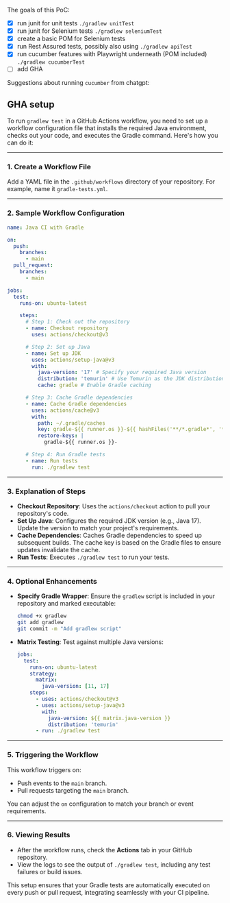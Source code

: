 The goals of this PoC:
* [x] run junit for unit tests `./gradlew unitTest`
* [x] run junit for Selenium tests `./gradlew seleniumTest`
* [x] create a basic POM for Selenium tests
* [x] run Rest Assured tests, possibly also using `./gradlew apiTest`
* [x] run cucumber features with Playwright underneath (POM included) `./gradlew cucumberTest`
* [ ] add GHA

Suggestions about running `cucumber` from chatgpt:

## GHA setup

To run `gradlew test` in a GitHub Actions workflow, you need to set up a workflow configuration file that installs the required Java environment, checks out your code, and executes the Gradle command. Here's how you can do it:

---

### 1. **Create a Workflow File**
Add a YAML file in the `.github/workflows` directory of your repository. For example, name it `gradle-tests.yml`.

---

### 2. **Sample Workflow Configuration**

```yaml
name: Java CI with Gradle

on:
  push:
    branches:
      - main
  pull_request:
    branches:
      - main

jobs:
  test:
    runs-on: ubuntu-latest

    steps:
      # Step 1: Check out the repository
      - name: Checkout repository
        uses: actions/checkout@v3

      # Step 2: Set up Java
      - name: Set up JDK
        uses: actions/setup-java@v3
        with:
          java-version: '17' # Specify your required Java version
          distribution: 'temurin' # Use Temurin as the JDK distribution
          cache: gradle # Enable Gradle caching

      # Step 3: Cache Gradle dependencies
      - name: Cache Gradle dependencies
        uses: actions/cache@v3
        with:
          path: ~/.gradle/caches
          key: gradle-${{ runner.os }}-${{ hashFiles('**/*.gradle*', '**/gradle-wrapper.properties') }}
          restore-keys: |
            gradle-${{ runner.os }}-

      # Step 4: Run Gradle tests
      - name: Run tests
        run: ./gradlew test
```

---

### 3. **Explanation of Steps**
- **Checkout Repository**: Uses the `actions/checkout` action to pull your repository's code.
- **Set Up Java**: Configures the required JDK version (e.g., Java 17). Update the version to match your project's requirements.
- **Cache Dependencies**: Caches Gradle dependencies to speed up subsequent builds. The cache key is based on the Gradle files to ensure updates invalidate the cache.
- **Run Tests**: Executes `./gradlew test` to run your tests.

---

### 4. **Optional Enhancements**
- **Specify Gradle Wrapper**: Ensure the `gradlew` script is included in your repository and marked executable:
  ```bash
  chmod +x gradlew
  git add gradlew
  git commit -m "Add gradlew script"
  ```

- **Matrix Testing**: Test against multiple Java versions:
  ```yaml
  jobs:
    test:
      runs-on: ubuntu-latest
      strategy:
        matrix:
          java-version: [11, 17]
      steps:
        - uses: actions/checkout@v3
        - uses: actions/setup-java@v3
          with:
            java-version: ${{ matrix.java-version }}
            distribution: 'temurin'
        - run: ./gradlew test
  ```

---

### 5. **Triggering the Workflow**
This workflow triggers on:
- Push events to the `main` branch.
- Pull requests targeting the `main` branch.

You can adjust the `on` configuration to match your branch or event requirements.

---

### 6. **Viewing Results**
- After the workflow runs, check the **Actions** tab in your GitHub repository.
- View the logs to see the output of `./gradlew test`, including any test failures or build issues.

This setup ensures that your Gradle tests are automatically executed on every push or pull request, integrating seamlessly with your CI pipeline.
